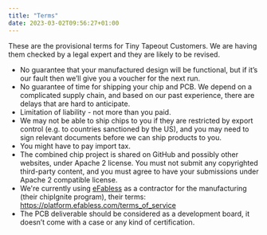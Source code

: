 ```yaml
---
title: "Terms"
date: 2023-03-02T09:56:27+01:00
---
```


These are the provisional terms for Tiny Tapeout Customers. We are having them checked by a legal expert and they are likely to be revised.

* No guarantee that your manufactured design will be functional, but if it’s our fault then we’ll give you a voucher for the next run.
* No guarantee of time for shipping your chip and PCB. We depend on a complicated supply chain, and based on our past experience, there are delays that are hard to anticipate.
* Limitation of liability - not more than you paid.
* We may not be able to ship chips to you if they are restricted by export control (e.g. to countries sanctioned by the US), and you may need to sign relevant documents before we can ship products to you.
* You might have to pay import tax.
* The combined chip project is shared on GitHub and possibly other websites, under Apache 2 license. You must not submit any copyrighted third-party content, and you must agree to have your submissions under Apache 2 compatible license.
* We're currently using [eFabless](https://efabless.com) as a contractor for the manufacturing (their chipIgnite program), their terms: https://platform.efabless.com/terms_of_service
* The PCB deliverable should be considered as a development board, it doesn’t come with a case or any kind of certification.
